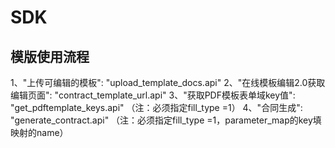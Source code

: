 # SDK

## 模版使用流程

1、"上传可编辑的模板": "upload_template_docs.api"
2、"在线模板编辑2.0获取编辑页面": "contract_template_url.api"
3、"获取PDF模板表单域key值": "get_pdftemplate_keys.api" （注：必须指定fill_type =1）
4、"合同生成": "generate_contract.api" （注：必须指定fill_type =1，parameter_map的key填映射的name）
